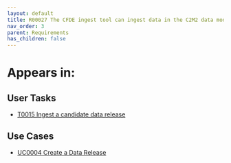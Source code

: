 ```yaml
---
layout: default
title: R00027 The CFDE ingest tool can ingest data in the C2M2 data model
nav_order: 3
parent: Requirements
has_children: false
---
```


# Appears in:


## User Tasks

-   [T0015 Ingest a candidate data release](../user-tasks/t0015-ingest-candidate-data-release.md)

## Use Cases

-   [UC0004 Create a Data Release](../use-cases/uc0004-create-a-data-release.md)

